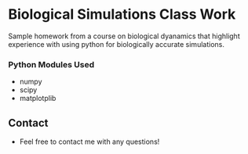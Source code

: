 
# Biological Simulations Class Work 
 
 Sample homework from a course on biological dyanamics that highlight experience with using python for biologically accurate simulations. 





### Python Modules Used
* numpy
* scipy
* matplotplib





## Contact
* Feel free to contact me with any questions!
